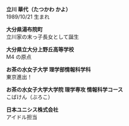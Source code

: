 **立川 華代（たつかわ かよ）**  
1989/10/21 生まれ

**大分県湯布院町**  
立川家の末っ子長女として誕生

**大分県立大分上野丘高等学校**  
M4 の原点

**お茶の水女子大学 理学部情報科学科**  
東京進出！

**お茶の水女子大学大学院 理学専攻 情報科学コース**  
こばけん（ぶろこ）

**日本ユニシス株式会社**  
アイドル担当

